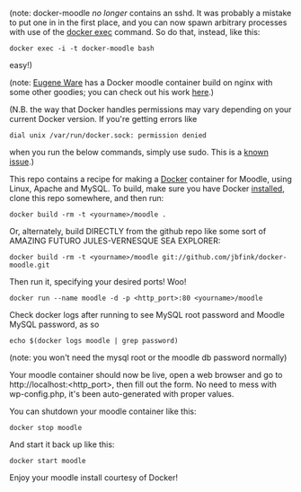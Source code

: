 (note: docker-moodle *no longer* contains an sshd. It was probably a mistake to put one in in the first place, and you can now spawn arbitrary processes with use of the [docker exec](http://blog.docker.com/2014/10/docker-1-3-signed-images-process-injection-security-options-mac-shared-directories/) command. So do that, instead, like this:

```
docker exec -i -t docker-moodle bash
```

easy!)

(note: [Eugene Ware](http://github.com/eugeneware) has a Docker moodle container build on nginx with some other goodies; you can check out his work [here](http://github.com/eugeneware/docker-moodle-nginx).)


(N.B. the way that Docker handles permissions may vary depending on your current Docker version. If you're getting errors like
```
dial unix /var/run/docker.sock: permission denied
```
when you run the below commands, simply use sudo. This is a [known issue](https://twitter.com/docker/status/366040073793323008).)


This repo contains a recipe for making a [Docker](http://docker.io) container for Moodle, using Linux, Apache and MySQL. 
To build, make sure you have Docker [installed](http://www.docker.io/gettingstarted/), clone this repo somewhere, and then run:
```
docker build -rm -t <yourname>/moodle .
```

Or, alternately, build DIRECTLY from the github repo like some sort of AMAZING FUTURO JULES-VERNESQUE SEA EXPLORER:
```
docker build -rm -t <yourname>/moodle git://github.com/jbfink/docker-moodle.git
```

Then run it, specifying your desired ports! Woo! 
```
docker run --name moodle -d -p <http_port>:80 <yourname>/moodle 
```


Check docker logs after running to see MySQL root password and Moodle MySQL password, as so

```
echo $(docker logs moodle | grep password)
```

(note: you won't need the mysql root or the moodle db password normally)


Your moodle container should now be live, open a web browser and go to http://localhost:<http_port>, then fill out the form. No need to mess with wp-config.php, it's been auto-generated with proper values. 


You can shutdown your moodle container like this:
```
docker stop moodle
```

And start it back up like this:
```
docker start moodle
```

Enjoy your moodle install courtesy of Docker!
